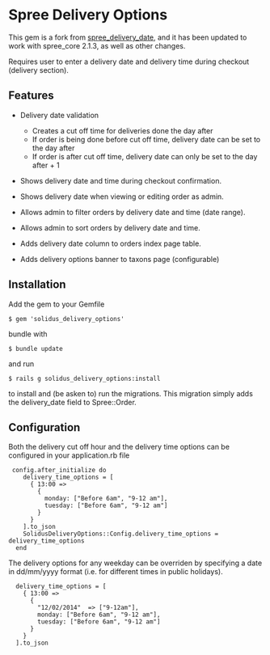 Spree Delivery Options
=================

This gem is a fork from [spree_delivery_date](from 'https://github.com/sgringwe/spree_delivery_date'), and it has been updated to work with spree_core 2.1.3, as well as other changes. 

Requires user to enter a delivery date and delivery time during checkout (delivery section).

Features
-------

* Delivery date validation
	* Creates a cut off time for deliveries done the day after
	* If order is being done before cut off time, delivery date can be set to the day after
	* If order is after cut off time, delivery date can only be set to the day after + 1

* Shows delivery date and time during checkout confirmation.
* Shows delivery date when viewing or editing order as admin.
* Allows admin to filter orders by delivery date and time (date range).
* Allows admin to sort orders by delivery date and time.
* Adds delivery date column to orders index page table.
* Adds delivery options banner to taxons page (configurable)


Installation
------------

Add the gem to your Gemfile

    $ gem 'solidus_delivery_options'

bundle with
  
    $ bundle update

and run

    $ rails g solidus_delivery_options:install

to install and (be asken to) run the migrations. This migration simply adds the delivery_date field to Spree::Order.

Configuration
-------------

Both the delivery cut off hour and the delivery time options can be configured in your application.rb file

     config.after_initialize do
        delivery_time_options = [
          { 13:00 =>
            {
              monday: ["Before 6am", "9-12 am"],
              tuesday: ["Before 6am", "9-12 am"]
            }
          }
        ].to_json
        SolidusDeliveryOptions::Config.delivery_time_options = delivery_time_options
      end

The delivery options for any weekday can be overriden by specifying a date in dd/mm/yyyy format (i.e. for different times in public holidays). 

      delivery_time_options = [
        { 13:00 =>
          {
            "12/02/2014"  => ["9-12am"],
            monday: ["Before 6am", "9-12 am"],
            tuesday: ["Before 6am", "9-12 am"]
          }
        }
      ].to_json
